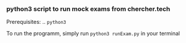 ### python3 script to run mock exams from chercher.tech 

Prerequisites:
    .. `python3`

To run the programm, simply run `python3 runExam.py` in your terminal
